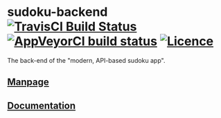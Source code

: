 # sudoku-backend [![TravisCI Build Status](https://travis-ci.org/Galactim/Sudoku.svg?branch=master)](https://travis-ci.org/Galactim/Sudoku) [![AppVeyorCI build status](https://ci.appveyor.com/api/projects/status/9k61sbdg9snyhqek/branch/master?svg=true)](https://ci.appveyor.com/project/Galactim/Sudoku/branch/master) [![Licence](https://img.shields.io/badge/license-MIT-blue.svg?style=flat)](../LICENSE)
The back-end of the "modern, API-based sudoku app".

## [Manpage](https://cdn.rawgit.com/Galactim/Sudoku/backend-man/sudoku-backend.1.html)
## [Documentation](https://cdn.rawgit.com/Galactim/Sudoku/backend-doc/sudoku_backend/index.html)
